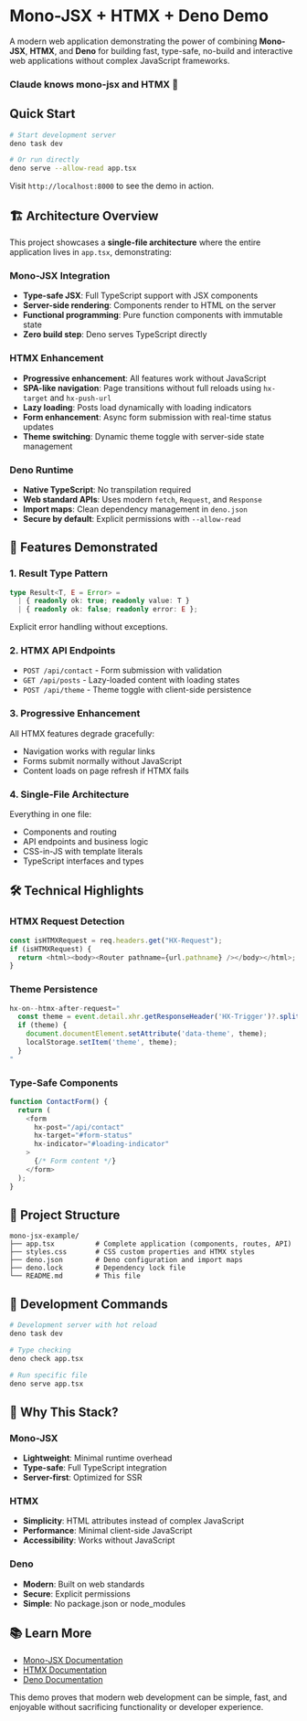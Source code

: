 # Mono-JSX + HTMX + Deno Demo

A modern web application demonstrating the power of combining **Mono-JSX**, **HTMX**, and **Deno** for building fast, type-safe, no-build and interactive web applications without complex JavaScript frameworks.

### Claude knows mono-jsx and HTMX 🚀

## Quick Start

```bash
# Start development server
deno task dev

# Or run directly
deno serve --allow-read app.tsx
```

Visit `http://localhost:8000` to see the demo in action.

## 🏗️ Architecture Overview

This project showcases a **single-file architecture** where the entire application lives in `app.tsx`, demonstrating:

### Mono-JSX Integration
- **Type-safe JSX**: Full TypeScript support with JSX components
- **Server-side rendering**: Components render to HTML on the server
- **Functional programming**: Pure function components with immutable state
- **Zero build step**: Deno serves TypeScript directly

### HTMX Enhancement
- **Progressive enhancement**: All features work without JavaScript
- **SPA-like navigation**: Page transitions without full reloads using `hx-target` and `hx-push-url`
- **Lazy loading**: Posts load dynamically with loading indicators
- **Form enhancement**: Async form submission with real-time status updates
- **Theme switching**: Dynamic theme toggle with server-side state management

### Deno Runtime
- **Native TypeScript**: No transpilation required
- **Web standard APIs**: Uses modern `fetch`, `Request`, and `Response`
- **Import maps**: Clean dependency management in `deno.json`
- **Secure by default**: Explicit permissions with `--allow-read`

## 🎯 Features Demonstrated

### 1. Result Type Pattern
```typescript
type Result<T, E = Error> =
  | { readonly ok: true; readonly value: T }
  | { readonly ok: false; readonly error: E };
```
Explicit error handling without exceptions.

### 2. HTMX API Endpoints
- `POST /api/contact` - Form submission with validation
- `GET /api/posts` - Lazy-loaded content with loading states
- `POST /api/theme` - Theme toggle with client-side persistence

### 3. Progressive Enhancement
All HTMX features degrade gracefully:
- Navigation works with regular links
- Forms submit normally without JavaScript
- Content loads on page refresh if HTMX fails

### 4. Single-File Architecture
Everything in one file:
- Components and routing
- API endpoints and business logic
- CSS-in-JS with template literals
- TypeScript interfaces and types

## 🛠️ Technical Highlights

### HTMX Request Detection
```typescript
const isHTMXRequest = req.headers.get("HX-Request");
if (isHTMXRequest) {
  return <html><body><Router pathname={url.pathname} /></body></html>;
}
```

### Theme Persistence
```javascript
hx-on--htmx-after-request="
  const theme = event.detail.xhr.getResponseHeader('HX-Trigger')?.split(':')[1];
  if (theme) {
    document.documentElement.setAttribute('data-theme', theme);
    localStorage.setItem('theme', theme);
  }
"
```

### Type-Safe Components
```typescript
function ContactForm() {
  return (
    <form 
      hx-post="/api/contact"
      hx-target="#form-status"
      hx-indicator="#loading-indicator"
    >
      {/* Form content */}
    </form>
  );
}
```

## 📁 Project Structure

```
mono-jsx-example/
├── app.tsx          # Complete application (components, routes, API)
├── styles.css       # CSS custom properties and HTMX styles
├── deno.json        # Deno configuration and import maps
├── deno.lock        # Dependency lock file
└── README.md        # This file
```

## 🔧 Development Commands

```bash
# Development server with hot reload
deno task dev

# Type checking
deno check app.tsx

# Run specific file
deno serve app.tsx
```

## 🌟 Why This Stack?

### Mono-JSX
- **Lightweight**: Minimal runtime overhead
- **Type-safe**: Full TypeScript integration
- **Server-first**: Optimized for SSR

### HTMX
- **Simplicity**: HTML attributes instead of complex JavaScript
- **Performance**: Minimal client-side JavaScript
- **Accessibility**: Works without JavaScript

### Deno
- **Modern**: Built on web standards
- **Secure**: Explicit permissions
- **Simple**: No package.json or node_modules

## 📚 Learn More

- [Mono-JSX Documentation](https://github.com/sebringrose/mono-jsx)
- [HTMX Documentation](https://htmx.org/)
- [Deno Documentation](https://deno.com/)

This demo proves that modern web development can be simple, fast, and enjoyable without sacrificing functionality or developer experience.